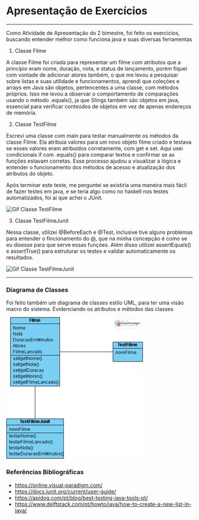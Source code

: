 # Apresentação de Exercícios
---
Como Atividade de Apresentação do 2 bimestre, foi feito os exercícios, buscando entender melhor como funciona java e suas diversas ferramentas

1. Classe Filme

A classe Filme foi criada para representar um filme com atributos que a princípio eram nome, duração, nota, e status de lançamento, porém fiquei com vontade de adicionar atores também, o que me levou a pesquisar sobre listas e suas utilidade e funcionamentos, aprendi que coleções e arrays em Java são objetos, pertencentes a uma classe, com métodos próprios. Isso me levou a observar o comportamento de comparações usando o método .equals(), ja que Stings também são objetos em java, essencial para verificar conteúdos de objetos em vez de apenas endereços de memória.

2. Classe TestFilme

Escrevi uma classe com main para testar manualmente os métodos da classe Filme. Ela atribuia valores para um novo objeto filme criado e testava se esses valores eram atribuidos corretamente, com get e set.
Aqui usei condicionais if com .equals() para comparar textos e confirmar se as funções estavam corretas. Esse processo ajudou a visualizar a lógica e entender o funcionamento dos métodos de acesso e atualização dos atributos do objeto.

Após terminar este teste, me perguntei se existiria uma maneira mais fácil de fazer testes em java, e se teria algo como no haskell nos testes automatizados, foi aí que achei o JUnit.

![Gif Classe TestFilme](./midias/2025-10-08-13-34-53-_online-video-cutter.com_.gif)

3. Classe TestFilmeJunit

Nessa classe, utilizei @BeforeEach e @Test, inclusive tive alguns problemas para entender o fincionamento do @, que na minha concepção é como se eu disesse para que serve essas funções. Além disso utilizei assertEquals() e assertTrue() para estruturar os testes e validar automaticamente os resultados.

![Gif Classe TestFilmeJunit](./midias/2025-10-08-13-35-21-_online-video-cutter.com_.gif)

---
### Diagrama de Classes

Foi feito também um diagrama de classes estilo UML, para ter uma visão macro do sistema. Evidenciando os atributos e mêtodos das classes

![Diagrama da Classe](./midias/diagramaParadigma.png)

### Referências Bibliográficas

- https://online.visual-paradigm.com/
- https://docs.junit.org/current/user-guide/
- https://apidog.com/pt/blog/best-testing-java-tools-pt/
- https://www.delftstack.com/pt/howto/java/how-to-create-a-new-list-in-java/
